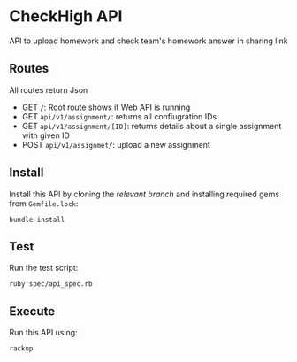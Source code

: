 # CheckHigh API

API to upload homework and check team's homework answer in sharing link

## Routes

All routes return Json

- GET `/`: Root route shows if Web API is running
- GET `api/v1/assignment/`: returns all confiugration IDs
- GET `api/v1/assignment/[ID]`: returns details about a single assignment with given ID
- POST `api/v1/assignmet/`: upload a new assignment

## Install

Install this API by cloning the *relevant branch* and installing required gems from `Gemfile.lock`:

```shell
bundle install
```

## Test

Run the test script:

```shell
ruby spec/api_spec.rb
```

## Execute

Run this API using:

```shell
rackup
```
